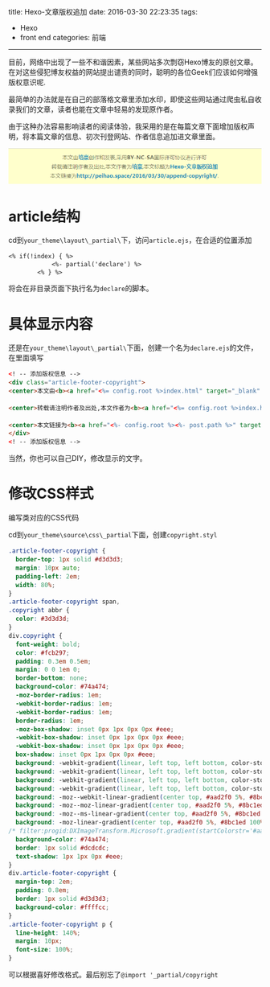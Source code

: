 title: Hexo-文章版权追加
date: 2016-03-30 22:23:35
tags: 
- Hexo
- front end
categories: 前端
---


目前，网络中出现了一些不和谐因素，某些网站多次剽窃Hexo博友的原创文章。在对这些侵犯博友权益的网站提出谴责的同时，聪明的各位Geek们应该如何增强版权意识呢.

最简单的办法就是在自己的部落格文章里添加水印，即使这些网站通过爬虫私自收录我们的文章，读者也能在文章中轻易的发现原作者。<!--more-->

由于这种办法容易影响读者的阅读体验，我采用的是在每篇文章下面增加版权声明，将本篇文章的信息、初次刊登网站、作者信息追加进文章里面。

![](/img/article/append-copyright.png)

# article结构 #

cd到`your_theme\layout\_partial\`下，访问`article.ejs`，在合适的位置添加

```
<% if(!index) { %>
			<%- partial('declare') %>
		<% } %>
```
将会在非目录页面下执行名为`declare`的脚本。

# 具体显示内容 #


还是在`your_theme\layout\_partial\`下面，创建一个名为`declare.ejs`的文件，在里面填写

```html
<! -- 添加版权信息 -->
<div class="article-footer-copyright">
<center>本文由<b><a href="<%= config.root %>index.html" target="_blank" title="<%= config.author %>"><%= config.author %></a></b>创作和发表,采用<b>BY</b>-<b>NC</b>-<b>SA</b>国际许可协议进行许可</center>

<center>转载请注明作者及出处,本文作者为<b><a href="<%= config.root %>index.html" target="_blank" title="<%= config.author %>"><%= config.author %></a></b>,本文标题为<b><a href="<%- config.root %><%- post.path %>" target="_blank" title="<%= post.title %>"><%= post.title %></a></b></center>

<center>本文链接为<b><a href="<%- config.root %><%- post.path %>" target="_blank" title="<%= post.title %>"><%- config.url %>/<%- post.path %></a></b>.</center>
</div>
<! -- 添加版权信息 -->
```
当然，你也可以自己DIY，修改显示的文字。

# 修改CSS样式 #

编写类对应的CSS代码


cd到`your_theme\source\css\_partial`下面，创建`copyright.styl`

```CSS
.article-footer-copyright {
  border-top: 1px solid #d3d3d3;
  margin: 10px auto;
  padding-left: 2em;
  width: 80%;
}
.article-footer-copyright span,
.copyright abbr {
  color: #3d3d3d;
}
div.copyright {
  font-weight: bold;
  color: #fcb297;
  padding: 0.3em 0.5em;
  margin: 0 0 1em 0;
  border-bottom: none;
  background-color: #74a474;
  -moz-border-radius: 1em;
  -webkit-border-radius: 1em;
  -webkit-border-radius: 1em;
  border-radius: 1em;
  -moz-box-shadow: inset 0px 1px 0px 0px #eee;
  -webkit-box-shadow: inset 0px 1px 0px 0px #eee;
  -webkit-box-shadow: inset 0px 1px 0px 0px #eee;
  box-shadow: inset 0px 1px 0px 0px #eee;
  background: -webkit-gradient(linear, left top, left bottom, color-stop(0.05, #aad2f0), color-stop(1, #8bc1ed));
  background: -webkit-gradient(linear, left top, left bottom, color-stop(0.05, #aad2f0), color-stop(1, #8bc1ed));
  background: -webkit-gradient(linear, left top, left bottom, color-stop(0.05, #aad2f0), color-stop(1, #8bc1ed));
  background: -webkit-gradient(linear, left top, left bottom, color-stop(0.05, #aad2f0), color-stop(1, #8bc1ed));
  background: -moz--webkit-linear-gradient(center top, #aad2f0 5%, #8bc1ed 100%);
  background: -moz--moz-linear-gradient(center top, #aad2f0 5%, #8bc1ed 100%);
  background: -moz--ms-linear-gradient(center top, #aad2f0 5%, #8bc1ed 100%);
  background: -moz-linear-gradient(center top, #aad2f0 5%, #8bc1ed 100%);
/* filter:progid:DXImageTransform.Microsoft.gradient(startColorstr='#aad2f0', endColorstr='#8bc1ed'); */
  background-color: #74a474;
  border: 1px solid #dcdcdc;
  text-shadow: 1px 1px 0px #eee;
}
div.article-footer-copyright {
  margin-top: 2em;
  padding: 0.8em;
  border: 1px solid #d3d3d3;
  background-color: #ffffcc;
}
.article-footer-copyright p {
  line-height: 140%;
  margin: 10px;
  font-size: 100%;
}
```

可以根据喜好修改格式。最后别忘了`@import '_partial/copyright`

